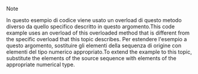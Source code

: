 > [!NOTE]
>  <span data-ttu-id="4eb82-101">In questo esempio di codice viene usato un overload di questo metodo diverso da quello specifico descritto in questo argomento.</span><span class="sxs-lookup"><span data-stu-id="4eb82-101">This code example uses an overload of this overloaded method that is different from the specific overload that this topic describes.</span></span> <span data-ttu-id="4eb82-102">Per estendere l'esempio a questo argomento, sostituire gli elementi della sequenza di origine con elementi del tipo numerico appropriato.</span><span class="sxs-lookup"><span data-stu-id="4eb82-102">To extend the example to this topic, substitute the elements of the source sequence with elements of the appropriate numerical type.</span></span>